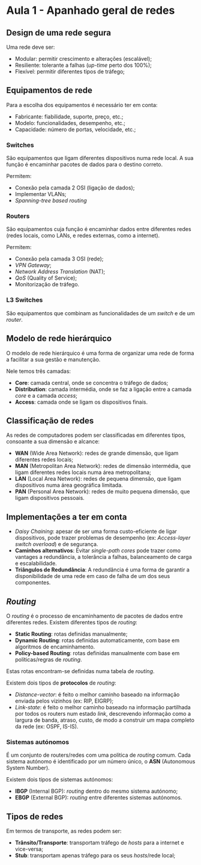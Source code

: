 # Aula 1 - Apanhado geral de redes

## Design de uma rede segura

Uma rede deve ser:
 - Modular: permitir crescimento e alterações (escalável);
 - Resiliente: tolerante a falhas (*up-time* perto dos 100%);
 - Flexível: permitir diferentes tipos de tráfego;

## Equipamentos de rede

Para a escolha dos equipamentos é necessário ter em conta:
 - Fabricante: fiabilidade, suporte, preço, etc.;
 - Modelo: funcionalidades, desempenho, etc.;
 - Capacidade: número de portas, velocidade, etc.;

### Switches

São equipamentos que ligam diferentes dispositivos numa rede local. A sua função é encaminhar pacotes de dados para o destino correto.

Permitem:
 - Conexão pela camada 2 OSI (ligação de dados);
 - Implementar VLANs;
 - *Spanning-tree based routing*

### Routers

São equipamentos cuja função é encaminhar dados entre diferentes redes (redes locais, como LANs, e redes externas, como a internet).

Permitem:
 - Conexão pela camada 3 OSI (rede);
 - *VPN Gateway*;
 - *Network Address Translation* (NAT);
 - *QoS* (Quality of Service);
 - Monitorização de tráfego.

### L3 Switches

São equipamentos que combinam as funcionalidades de um *switch* e de um *router*.


## Modelo de rede hierárquico

O modelo de rede hierárquico é uma forma de organizar uma rede de forma a facilitar a sua gestão e manutenção.

Nele temos três camadas:
 - **Core**: camada central, onde se concentra o tráfego de dados;
 - **Distribution**: camada intermédia, onde se faz a ligação entre a camada *core* e a camada *access*;
 - **Access**: camada onde se ligam os dispositivos finais.

## Classificação de redes

As redes de computadores podem ser classificadas em diferentes tipos, consoante a sua dimensão e alcance:
 - **WAN** (Wide Area Network): redes de grande dimensão, que ligam diferentes redes locais;
 - **MAN** (Metropolitan Area Network): redes de dimensão intermédia, que ligam diferentes redes locais numa área metropolitana;
 - **LAN** (Local Area Network): redes de pequena dimensão, que ligam dispositivos numa área geográfica limitada.
 - **PAN** (Personal Area Network): redes de muito pequena dimensão, que ligam dispositivos pessoais.

## Implementações a ter em conta

- *Daisy Chaining*: apesar de ser uma forma custo-eficiente de ligar dispositivos, pode trazer problemas de desempenho (ex: *Access-layer switch overload*) e de segurança.
- **Caminhos alternativos**: Evitar *single-path cores* pode trazer como vantages a redundância, a tolerância a falhas, balanceamento de carga e escalabilidade.
- **Triângulos de Redundância**: A redundância é uma forma de garantir a disponibilidade de uma rede em caso de falha de um dos seus componentes.

## *Routing*

O *routing* é o processo de encaminhamento de pacotes de dados entre diferentes redes. Existem diferentes tipos de *routing*:
 - **Static Routing**: rotas definidas manualmente;
 - **Dynamic Routing**: rotas definidas automaticamente, com base em algoritmos de encaminhamento.
 - **Policy-based Routing**: rotas definidas manualmente com base em políticas/regras de *routing*.

Estas rotas encontram-se definidas numa tabela de *routing*.

Existem dois tipos de **protocolos** de *routing*:
 - *Distance-vector*: é feito o melhor caminho baseado na informação enviada pelos vizinhos (ex: RIP, EIGRP);
 - *Link-state*: é feito o melhor caminho baseado na informação partilhada por todos os routers num estado *link*, descrevendo informação como a largura de banda, atraso, custo, de modo a construir um mapa completo da rede (ex: OSPF, IS-IS).

### Sistemas autónomos

É um conjunto de routers/redes com uma politica de *routing* comum. Cada sistema autónomo é identificado por um número único, o **ASN** (Autonomous System Number).

Existem dois tipos de sistemas autónomos:
 - **IBGP** (Internal BGP): *routing* dentro do mesmo sistema autónomo;
 - **EBGP** (External BGP): *routing* entre diferentes sistemas autónomos.

## Tipos de redes

Em termos de transporte, as redes podem ser:
 - **Trânsito/Transporte**: transportam tráfego de *hosts* para a internet e vice-versa;
 - **Stub**: transportam apenas tráfego para os seus *hosts*/rede local;
